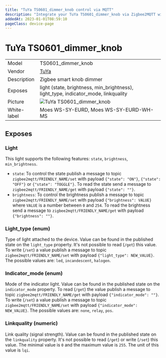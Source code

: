 ```yaml
---
title: "TuYa TS0601_dimmer_knob control via MQTT"
description: "Integrate your TuYa TS0601_dimmer_knob via Zigbee2MQTT with whatever smart home infrastructure you are using without the vendor's bridge or gateway."
addedAt: 2023-01-01T08:59:10
pageClass: device-page
---
```


<!-- !!!! -->
<!-- ATTENTION: This file is auto-generated through docgen! -->
<!-- You can only edit the "Notes"-Section between the two comment lines "Notes BEGIN" and "Notes END". -->
<!-- Do not use h1 or h2 heading within "## Notes"-Section. -->
<!-- !!!! -->

# TuYa TS0601_dimmer_knob

|     |     |
|-----|-----|
| Model | TS0601_dimmer_knob  |
| Vendor  | [TuYa](/supported-devices/#v=TuYa)  |
| Description | Zigbee smart knob dimmer |
| Exposes | light (state, brightness, min_brightness), light_type, indicator_mode, linkquality |
| Picture | ![TuYa TS0601_dimmer_knob](https://www.zigbee2mqtt.io/images/devices/TS0601_dimmer_knob.jpg) |
| White-label | Moes WS-SY-EURD, Moes WS-SY-EURD-WH-MS |


<!-- Notes BEGIN: You can edit here. Add "## Notes" headline if not already present. -->


<!-- Notes END: Do not edit below this line -->



## Exposes

### Light 
This light supports the following features: `state`, `brightness`, `min_brightness`.
- `state`: To control the state publish a message to topic `zigbee2mqtt/FRIENDLY_NAME/set` with payload `{"state": "ON"}`, `{"state": "OFF"}` or `{"state": "TOGGLE"}`. To read the state send a message to `zigbee2mqtt/FRIENDLY_NAME/get` with payload `{"state": ""}`.
- `brightness`: To control the brightness publish a message to topic `zigbee2mqtt/FRIENDLY_NAME/set` with payload `{"brightness": VALUE}` where `VALUE` is a number between `0` and `254`. To read the brightness send a message to `zigbee2mqtt/FRIENDLY_NAME/get` with payload `{"brightness": ""}`.

### Light_type (enum)
Type of light attached to the device.
Value can be found in the published state on the `light_type` property.
It's not possible to read (`/get`) this value.
To write (`/set`) a value publish a message to topic `zigbee2mqtt/FRIENDLY_NAME/set` with payload `{"light_type": NEW_VALUE}`.
The possible values are: `led`, `incandescent`, `halogen`.

### Indicator_mode (enum)
Mode of the indicator light.
Value can be found in the published state on the `indicator_mode` property.
To read (`/get`) the value publish a message to topic `zigbee2mqtt/FRIENDLY_NAME/get` with payload `{"indicator_mode": ""}`.
To write (`/set`) a value publish a message to topic `zigbee2mqtt/FRIENDLY_NAME/set` with payload `{"indicator_mode": NEW_VALUE}`.
The possible values are: `none`, `relay`, `pos`.

### Linkquality (numeric)
Link quality (signal strength).
Value can be found in the published state on the `linkquality` property.
It's not possible to read (`/get`) or write (`/set`) this value.
The minimal value is `0` and the maximum value is `255`.
The unit of this value is `lqi`.

